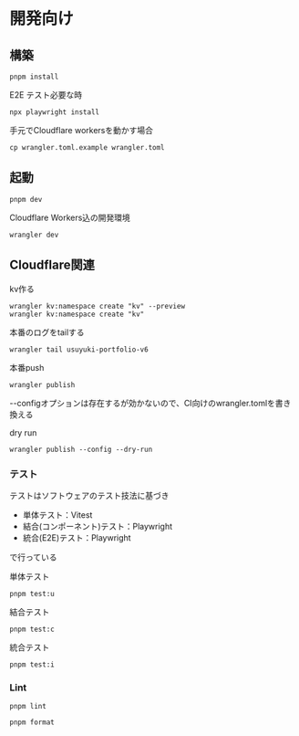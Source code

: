 # 開発向け

## 構築

```
pnpm install
```
E2E テスト必要な時

```
npx playwright install
```

手元でCloudflare workersを動かす場合
```
cp wrangler.toml.example wrangler.toml
```

## 起動

```
pnpm dev
```

Cloudflare Workers込の開発環境
```
wrangler dev
```
##  Cloudflare関連
kv作る
```
wrangler kv:namespace create "kv" --preview
wrangler kv:namespace create "kv"
```

本番のログをtailする
```
wrangler tail usuyuki-portfolio-v6
```

本番push
```
wrangler publish
```
--configオプションは存在するが効かないので、CI向けのwrangler.tomlを書き換える

dry run
```
wrangler publish --config --dry-run 
```


### テスト
テストはソフトウェアのテスト技法に基づき
- 単体テスト：Vitest
- 結合(コンポーネント)テスト：Playwright
- 統合(E2E)テスト：Playwright

で行っている


単体テスト

```
pnpm test:u
```

結合テスト

```
pnpm test:c
```

統合テスト

```
pnpm test:i
```

### Lint

```
pnpm lint
```

```
pnpm format
```
